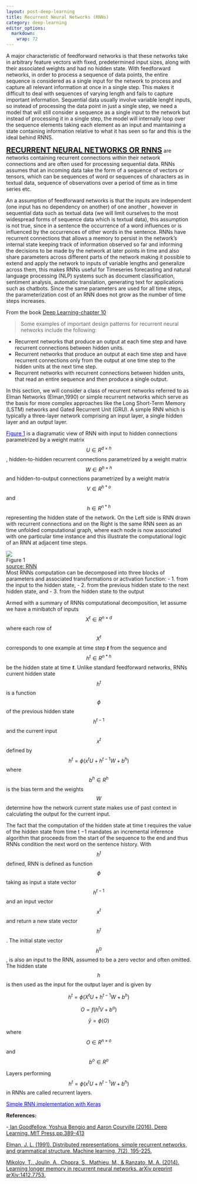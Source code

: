 ```yaml
---
layout: post-deep-learning
title: Recurrent Neural Networks (RNNs)
category: deep-learning
editor_options: 
  markdown: 
    wrap: 72
---
```

A major characteristic of feedforward networks is that these networks take in arbitrary feature vectors with fixed, predetermined input sizes, along with their associated weights and had no hidden state. With feedforward networks, in order to process a sequence of data points, the entire sequence is considered as a single input for the network to process and capture all relevant information at once in a single step. This makes it difficult to deal with sequences of varying length and fails to capture important information. Sequential data usually involve variable lenght inputs, so instead of processing the data point in just a single step, we need a model that will still consider a sequence as a single input to the network but instead of processing it in a single step, the model will internally loop over the sequence elements taking each element as an input and maintaining a state containing information relative to what it has seen so far and this is the ideal behind RNNS.

<b style="text-decoration:underline;font-size: 20px;text-transform: uppercase;">Recurrent neural networks or RNNs</b> are networks containing recurrent connections within their network connections and are often used for processing sequential data.   RNNs assumes that an incoming data take the form of a sequence of vectors or tensors, which can be sequences of word or sequences of characters as in textual data, sequence of observations over a period of time as in time series etc.  

An a assumption of feedforward networks is that the inputs are independent (one input has no dependency on another) of one another , however in sequential data such as textual data (we will limit ourselves to the most widespread forms of sequence data which is textual data), this assumption is not true, since in a sentence the occurrence of a word influences or is influenced by the occurrences of other words in the sentence. RNNs have recurrent connections that allows a memory to persist in the network’s internal state keeping track of information observed so far and informing the decisions to be made by the network at later points in time and also share parameters across different parts of the network making it possible to extend and apply the network to inputs of variable lengths and generalize across them, this makes RNNs useful for Timeseries forecasting and natural language processing (NLP) systems such as document classification, sentiment analysis, automatic translation, generating text for applications such as chatbots. Since the same parameters are used for all time steps, the parameterization cost of an RNN does not grow as the number of time steps increases.

From the book <a href='https://www.deeplearningbook.org/contents/rnn.html' target="_blank">Deep Learning-chapter 10</a>

> Some examples of important design patterns for recurrent neural networks
include the following:
 - Recurrent networks that produce an output at each time step and have
recurrent connections between hidden units.
 - Recurrent networks that produce an output at each time step and have
recurrent connections only from the output at one time step to the hidden
units at the next time step.
 - Recurrent networks with recurrent connections between hidden units, that
read an entire sequence and then produce a single output.


In this section, we will  consider a class of recurrent networks referred to as Elman Networks (Elman,1990) or simple recurrent networks which serve as the basis for more complex approaches like the Long Short-Term Memory (LSTM) networks and Gated Recurrent Unit (GRU). A simple RNN which is typically a three-layer network comprising an input layer, a single hidden layer and an output layer.   

<a  style="color:blue;" href="#Fig">Figure 1</a> is a diagramatic view of RNN with  input to hidden connections parametrized by a weight matrix $$ U \in R^{d \times h} $$, hidden-to-hidden recurrent connections parametrized by a weight matrix $$W\in R^{h \times h}$$ and hidden-to-output connections parametrized by a weight matrix  $$ V \in R^{h*o} $$ and $$ h \in R^{n*h} $$ representing the hidden state of the network.  On the Left side is RNN drawn with recurrent connections and on the Right is the same RNN seen as an time unfolded computational graph, where each node is now associated with one particular time instance and this illustrate the computational logic of an RNN at adjacent time steps.


<img class="w3-center" src="{{'/assets/images/deep/keras/rnn.png' |relative_url}}">
<br/>
<span id='Fig'>Figure 1</span><br/>
<a href="https://www.google.com/search?q=rnn+image&client=firefox-b-d&tbm=isch&source=iu&ictx=1&fir=lD-kwEF8OCJIoM%252C5nGST21LG70DyM%252C_&vet=1&usg=AI4_-kTE51-vQdo1Mb1V3I10kNw5Xv3yAw&sa=X&ved=2ahUKEwir7rW18sjuAhVOXMAKHSm_CMQQ9QF6BAgHEAE&biw=1366&bih=580#imgrc=8TAzbbCVWa8qZM">source: RNN</a>
<br/>
Most RNNs computation  can be decomposed into three blocks of parameters and associated transformations or activation function:
- 1. from the input to the hidden state,
- 2. from the previous hidden state to the next hidden state, and
- 3. from the hidden state to the output


Armed with a summary of RNNs computational decomposition, let assume we have a minibatch of inputs $$X^{t} \in R^{n×d}$$ where each row of $$X^{t}$$ corresponds to one example at time step ***t*** from the sequence and  $$ h^{t} \in R^{n*h}$$ be  the hidden state at time ***t***. 
 Unlike standard feedforward networks, RNNs current hidden state $$h^{t}$$ is a function $$\phi$$ of the previous hidden state $$h^{t-1}$$ and the current input $$x^{t}$$ defined by $$h^{t}=\phi(x^{t}U+ h^{t-1}W+b^{h} )$$ where  $$b^{h} \in R^h$$ is the bias term and the weights $$W$$ determine how the network current state makes use of past context in calculating the output for the current input.


The fact that the computation of the hidden state at time t requires the value of the hidden state from time t −1 mandates an incremental inference algorithm that proceeds from the start of the sequence to the end and thus RNNs condition the next word on the sentence history. With $$h^{t}$$ defined, RNN is defined as function $$\phi$$ taking as input a state vector $$h^{t-1}$$ and an input vector $$x^{t}$$ and return a new state vector $$h^{t}$$. The initial state vector $$h^{0}$$, is also an input to the RNN, assumed to be a zero vector and often omitted. The hidden state $$h$$ is then used as the input for the output layer and is given by


$$h^{t}=\phi(X^{t}U+ h^{t-1}W+b^{h} )$$

 $$ O=f(h^{t}V +b^{o})$$

  $$\hat y=\phi (O)$$
  

 where $$O \in R^{n \times o}$$ and  $$b^{o} \in R^{o}$$
 
 Layers performing $$h^{t}=\phi(x^{t}U+ h^{t-1}W+b^{h} )$$  in RNNs are called recurrent layers.
 
<a style="color:blue" href="https://github.com/emmanuel-arize/Deep-learning-with-keras/blob/master/notebook/RNN/INTRODUCTION_TO_RNN_(SimpleRNN)_MOVIES_REVIEWS.ipynb" target="_blank">Simple RNN implementation with Keras</a>


 
<p> <b>References:</b></p>
-<a href='https://www.deeplearningbook.org/contents/rnn.html'>
Ian Goodfellow, Yoshua Bengio and Aaron Courville (2016). Deep Learning. MIT Press,pp.389-413
</a>

<a href="https://link.springer.com/article/10.1007/BF00114844">Elman, J. L. (1991). Distributed representations, simple recurrent networks, and grammatical structure. Machine learning, 7(2), 195-225.</a>

<a href="https://arxiv.org/pdf/1412.7753.pdf">Mikolov, T., Joulin, A., Chopra, S., Mathieu, M., & Ranzato, M. A. (2014). Learning longer memory in recurrent neural networks. arXiv preprint arXiv:1412.7753.</a>
